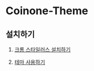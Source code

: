 # Coinone-Theme

## 설치하기

1. [크롬 스타일러스 설치하기](https://chrome.google.com/webstore/detail/stylus/clngdbkpkpeebahjckkjfobafhncgmne)

2. [테마 사용하기](https://github.com/flasheye12/Coinone-Theme/raw/master/coinone-theme.user.css)
